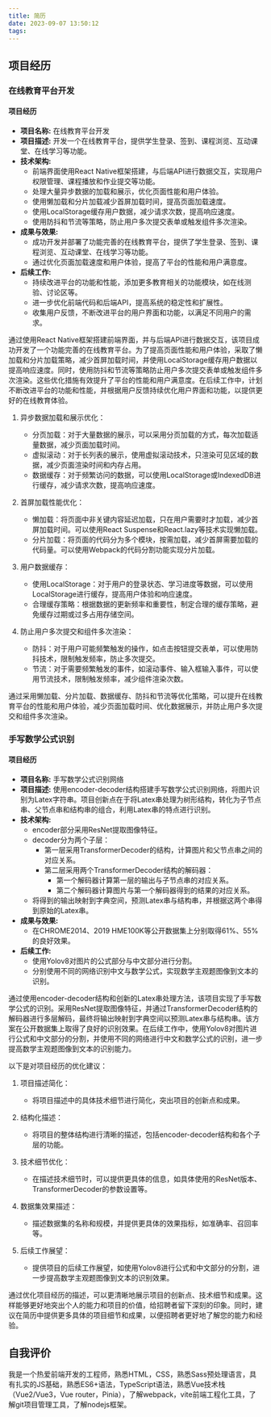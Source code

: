 ```yaml
---
title: 简历
date: 2023-09-07 13:50:12
tags:
---
```


## 项目经历

### 在线教育平台开发

#### 项目经历

- **项目名称:** 在线教育平台开发
- **项目描述:** 开发一个在线教育平台，提供学生登录、签到、课程浏览、互动课堂、在线学习等功能。
- **技术架构:**
  - 前端界面使用React Native框架搭建，与后端API进行数据交互，实现用户权限管理、课程播放和作业提交等功能。
  - 处理大量异步数据的加载和展示，优化页面性能和用户体验。
  - 使用懒加载和分片加载减少首屏加载时间，提高页面加载速度。
  - 使用LocalStorage缓存用户数据，减少请求次数，提高响应速度。
  - 使用防抖和节流等策略，防止用户多次提交表单或触发组件多次渲染。
- **成果与效果:**
  - 成功开发并部署了功能完善的在线教育平台，提供了学生登录、签到、课程浏览、互动课堂、在线学习等功能。
  - 通过优化页面加载速度和用户体验，提高了平台的性能和用户满意度。
- **后续工作:**
  - 持续改进平台的功能和性能，添加更多教育相关的功能模块，如在线测验、讨论区等。
  - 进一步优化前端代码和后端API，提高系统的稳定性和扩展性。
  - 收集用户反馈，不断改进平台的用户界面和功能，以满足不同用户的需求。

通过使用React Native框架搭建前端界面，并与后端API进行数据交互，该项目成功开发了一个功能完善的在线教育平台。为了提高页面性能和用户体验，采取了懒加载和分片加载策略，减少首屏加载时间，并使用LocalStorage缓存用户数据以提高响应速度。同时，使用防抖和节流等策略防止用户多次提交表单或触发组件多次渲染。这些优化措施有效提升了平台的性能和用户满意度。在后续工作中，计划不断改进平台的功能和性能，并根据用户反馈持续优化用户界面和功能，以提供更好的在线教育体验。

1. 异步数据加载和展示优化：
   - 分页加载：对于大量数据的展示，可以采用分页加载的方式，每次加载适量数据，减少页面加载时间。
   - 虚拟滚动：对于长列表的展示，使用虚拟滚动技术，只渲染可见区域的数据，减少页面渲染时间和内存占用。
   - 数据缓存：对于频繁访问的数据，可以使用LocalStorage或IndexedDB进行缓存，减少请求次数，提高响应速度。

2. 首屏加载性能优化：
   - 懒加载：将页面中非关键内容延迟加载，只在用户需要时才加载，减少首屏加载时间。可以使用React Suspense和React.lazy等技术实现懒加载。
   - 分片加载：将页面的代码分为多个模块，按需加载，减少首屏需要加载的代码量。可以使用Webpack的代码分割功能实现分片加载。

3. 用户数据缓存：
   - 使用LocalStorage：对于用户的登录状态、学习进度等数据，可以使用LocalStorage进行缓存，提高用户体验和响应速度。
   - 合理缓存策略：根据数据的更新频率和重要性，制定合理的缓存策略，避免缓存过期或过多占用存储空间。

4. 防止用户多次提交和组件多次渲染：
   - 防抖：对于用户可能频繁触发的操作，如点击按钮提交表单，可以使用防抖技术，限制触发频率，防止多次提交。
   - 节流：对于需要频繁触发的事件，如滚动事件、输入框输入事件，可以使用节流技术，限制触发频率，减少组件渲染次数。

通过采用懒加载、分片加载、数据缓存、防抖和节流等优化策略，可以提升在线教育平台的性能和用户体验，减少页面加载时间、优化数据展示，并防止用户多次提交和组件多次渲染。

### 手写数学公式识别

#### 项目经历

- **项目名称:** 手写数学公式识别网络
- **项目描述:** 使用encoder-decoder结构搭建手写数学公式识别网络，将图片识别为Latex字符串。项目创新点在于将Latex串处理为树形结构，转化为子节点串、父节点串和结构串的组合，利用Latex串的特点进行识别。
- **技术架构:** 
  - encoder部分采用ResNet提取图像特征。
  - decoder分为两个子层：
    - 第一层采用TransformerDecoder的结构，计算图片和父节点串之间的对应关系。
    - 第二层采用两个TransformerDecoder结构的解码器：
      - 第一个解码器计算第一层的输出与子节点串的对应关系。
      - 第二个解码器计算图片与第一个解码器得到的结果的对应关系。
  - 将得到的输出映射到字典空间，预测Latex串与结构串，并根据这两个串得到原始的Latex串。
- **成果与效果:**
  - 在CHROME2014、2019 HME100K等公开数据集上分别取得61%、55%的良好效果。
- **后续工作:**
  - 使用Yolov8对图片的公式部分与中文部分进行分割。
  - 分别使用不同的网络识别中文与数学公式，实现数学主观题图像到文本的识别。

通过使用encoder-decoder结构和创新的Latex串处理方法，该项目实现了手写数学公式的识别。采用ResNet提取图像特征，并通过TransformerDecoder结构的解码器进行多层解码，最终将输出映射到字典空间以预测Latex串与结构串。该方案在公开数据集上取得了良好的识别效果。在后续工作中，使用Yolov8对图片进行公式和中文部分的分割，并使用不同的网络进行中文和数学公式的识别，进一步提高数学主观题图像到文本的识别能力。

以下是对项目经历的优化建议：

1. 项目描述简化：
   - 将项目描述中的具体技术细节进行简化，突出项目的创新点和成果。

2. 结构化描述：
   - 将项目的整体结构进行清晰的描述，包括encoder-decoder结构和各个子层的功能。

3. 技术细节优化：
   - 在描述技术细节时，可以提供更具体的信息，如具体使用的ResNet版本、TransformerDecoder的参数设置等。

4. 数据集效果描述：
   - 描述数据集的名称和规模，并提供更具体的效果指标，如准确率、召回率等。

5. 后续工作展望：
   - 提供项目的后续工作展望，如使用Yolov8进行公式和中文部分的分割，进一步提高数学主观题图像到文本的识别效果。

通过优化项目经历的描述，可以更清晰地展示项目的创新点、技术细节和成果。这样能够更好地突出个人的能力和项目的价值，给招聘者留下深刻的印象。同时，建议在简历中提供更多具体的项目细节和成果，以便招聘者更好地了解您的能力和经验。

## 自我评价

我是一个热爱前端开发的工程师，熟悉HTML，CSS，熟悉Sass预处理语言，具有扎实的JS基础，熟悉ES6+语法，TypeScript语法，熟悉Vue技术栈（Vue2/Vue3，Vue router，Pinia），了解webpack，vite前端工程化工具，了解git项目管理工具，了解nodejs框架。
